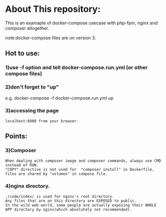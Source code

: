 # About This repository:
This is an examaple of docker-compose usecase with php-fpm, nginx and composer altogether.

note:docker-compose files are on version 3.

## Hot to use:
### 1)use -f option and tell docker-compose.run.yml (or other compose files)
### 2)don't forget to "up"
 e.g. docker-compose -f docker-compose.run.yml up
### 3)accessing the page
	localhost:8080 from your browser.

## Points:
### 3)Composer
	When dealing with composer image and composer commands, always use CMD instead of RUN.
	"COPY" directive is not used for  "composer install" in Dockerfile, files are shared by "volumes" in compose file.
### 4)nginx directory.
	./code/index/ is used for nginx's root directory.
	Any files that are on this directory are EXPOSED to public.
	In the wild web world, some people are actually exposing their WHOLE APP directory by nginx(which absolutely not recommended).
